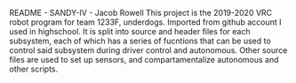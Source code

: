 README - SANDY-IV - Jacob Rowell
This project is the 2019-2020 VRC robot program for team 1233F, underdogs. Imported from github account I used in highschool.
It is split into source and header files for each subsystem, each of which has a series of fucntions that can be used to control said subsystem during driver control
and autonomous. Other source files are used to set up sensors, and compartamentalize autonomous and other scripts.
